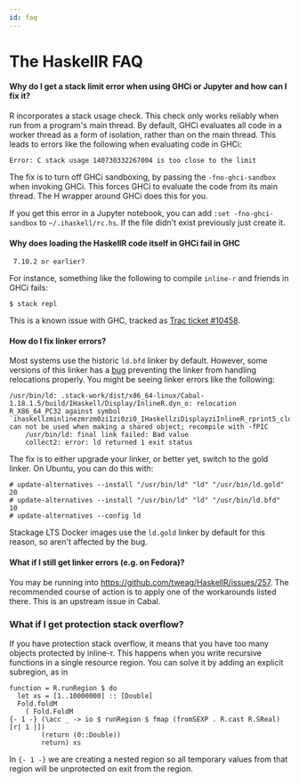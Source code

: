 ```yaml
---
id: faq
---
```


# The HaskellR FAQ

#### Why do I get a stack limit error when using GHCi or Jupyter and how can I fix it?

R incorporates a stack usage check. This check only works reliably
when run from a program's main thread. By default, GHCi evaluates all
code in a worker thread as a form of isolation, rather than on the
main thread. This leads to errors like the following when evaluating
code in GHCi:

```
Error: C stack usage 140730332267004 is too close to the limit
```

The fix is to turn off GHCi sandboxing, by passing the
`-fno-ghci-sandbox` when invoking GHCi. This forces GHCi to evaluate
the code from its main thread. The H wrapper around GHCi does this for
you.

If you get this error in a Jupyter notebook, you can add
`:set -fno-ghci-sandbox` to `~/.ihaskell/rc.hs`. If the file didn't
exist previously just create it.

#### Why does loading the HaskellR code itself in GHCi fail in GHC
     7.10.2 or earlier?

For instance, something like the following to compile `inline-r` and
friends in GHCi fails:

```
$ stack repl
```

This is a known issue with GHC, tracked as
[Trac ticket #10458][trac-10458].

[trac-10458]: https://ghc.haskell.org/trac/ghc/ticket/10458

#### How do I fix linker errors?

Most systems use the historic `ld.bfd` linker by default. However,
some versions of this linker has a [bug][ld-pie-bug] preventing the
linker from handling relocations properly. You might be seeing linker
errors like the following:

```
/usr/bin/ld: .stack-work/dist/x86_64-linux/Cabal-1.18.1.5/build/IHaskell/Display/InlineR.dyn_o: relocation R_X86_64_PC32 against symbol `ihaskellzminlinezmrzm0zi1zi0zi0_IHaskellziDisplayziInlineR_rprint5_closure' can not be used when making a shared object; recompile with -fPIC
    /usr/bin/ld: final link failed: Bad value
    collect2: error: ld returned 1 exit status
```

The fix is to either upgrade your linker, or better yet, switch to the
gold linker. On Ubuntu, you can do this with:

```
# update-alternatives --install "/usr/bin/ld" "ld" "/usr/bin/ld.gold" 20
# update-alternatives --install "/usr/bin/ld" "ld" "/usr/bin/ld.bfd" 10
# update-alternatives --config ld
```

Stackage LTS Docker images use the `ld.gold` linker by default for
this reason, so aren't affected by the bug.

[ld-pie-bug]: https://sourceware.org/bugzilla/show_bug.cgi?id=17689

#### What if I still get linker errors (e.g. on Fedora)?

You may be running into https://github.com/tweag/HaskellR/issues/257.
The recommended course of action is to apply one of the workarounds
listed there. This is an upstream issue in Cabal.

### What if I get protection stack overflow?

If you have protection stack overflow, it means that you have too
many objects protected by inline-r. This happens when you write
recursive functions in a single resource region. You can solve it
by adding an explicit subregion, as in

```
function = R.runRegion $ do
  let xs = [1..10000000] :: [Double]
  Fold.foldM
    ( Fold.FoldM
{- 1 -} (\acc _ -> io $ runRegion $ fmap (fromSEXP . R.cast R.SReal) [r| 1 |])
        (return (0::Double))
        return) xs
```

In `{- 1 -}` we are creating a nested region so all temporary values from
that region will be unprotected on exit from the region.
